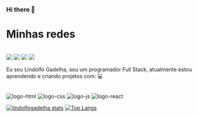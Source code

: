 ### Hi there 👋
<h1>Minhas redes</h1>

<br><img src="https://img.shields.io/badge/LinkedIn-0077B5?style=for-the-badge&logo=linkedin&logoColor=white"> 
<img src="https://img.shields.io/badge/Instagram-E4405F?style=for-the-badge&logo=instagram&logoColor=white"> 
<img src="https://img.shields.io/badge/Facebook-1877F2?style=for-the-badge&logo=facebook&logoColor=white">
<img src="https://img.shields.io/badge/WhatsApp-25D366?style=for-the-badge&logo=whatsapp&logoColor=white">





Eu sou Lindolfo Gadelha, sou um programador Full Stack, atualmente estou aprendendo e criando projetos com: 💻


<br><img src='https://img.shields.io/badge/HTML5-E34F26?style=for-the-badge&logo=html5&logoColor=white' alt='logo-html' />
<img src='https://img.shields.io/badge/CSS3-1572B6?style=for-the-badge&logo=css3&logoColor=white' alt='logo-css'/>
<img src='https://img.shields.io/badge/JavaScript-323330?style=for-the-badge&logo=javascript&logoColor=F7DF1E' alt='logo-js'/>
<img src='https://img.shields.io/badge/React-20232A?style=for-the-badge&logo=react&logoColor=61DAFB' alt='logo-react'/>











[![lindolfogadelha stats](https://github-readme-stats.vercel.app/api?username=lindolfogadelha)](https://github.com/anuraghazra/github-readme-stats)
[![Top Langs](https://github-readme-stats.vercel.app/api/top-langs/?username=lindolfogadelha)](https://github.com/anuraghazra/github-readme-stats)



